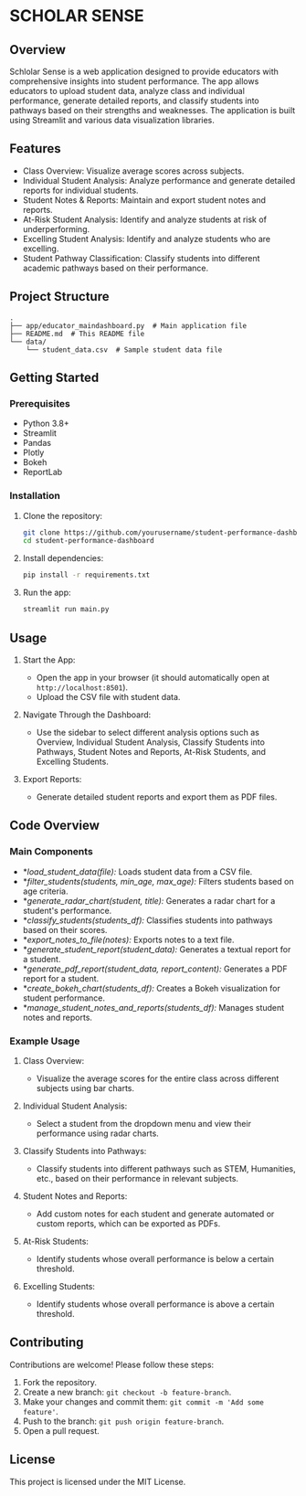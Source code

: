
# SCHOLAR SENSE 

## Overview

Schlolar Sense is a web application designed to provide educators with comprehensive insights into student performance. The app allows educators to upload student data, analyze class and individual performance, generate detailed reports, and classify students into pathways based on their strengths and weaknesses. The application is built using Streamlit and various data visualization libraries.

## Features

- Class Overview: Visualize average scores across subjects.
- Individual Student Analysis: Analyze performance and generate detailed reports for individual students.
- Student Notes & Reports: Maintain and export student notes and reports.
- At-Risk Student Analysis: Identify and analyze students at risk of underperforming.
- Excelling Student Analysis: Identify and analyze students who are excelling.
- Student Pathway Classification: Classify students into different academic pathways based on their performance.

## Project Structure

```
.
├── app/educator_maindashboard.py  # Main application file
├── README.md  # This README file
└── data/
    └── student_data.csv  # Sample student data file
```

## Getting Started

### Prerequisites

- Python 3.8+
- Streamlit
- Pandas
- Plotly
- Bokeh
- ReportLab

### Installation

1. Clone the repository:
    ```bash
    git clone https://github.com/yourusername/student-performance-dashboard.git
    cd student-performance-dashboard
    ```

2. Install dependencies:
    ```bash
    pip install -r requirements.txt
    ```

3. Run the app:
    ```bash
    streamlit run main.py
    ```

## Usage

1. Start the App:
    - Open the app in your browser (it should automatically open at `http://localhost:8501`).
    - Upload the CSV file with student data.
    
2. Navigate Through the Dashboard:
    - Use the sidebar to select different analysis options such as Overview, Individual Student Analysis, Classify Students into Pathways, Student Notes and Reports, At-Risk Students, and Excelling Students.

3. Export Reports:
    - Generate detailed student reports and export them as PDF files.

## Code Overview

### Main Components

- **load_student_data(file):* Loads student data from a CSV file.
- **filter_students(students, min_age, max_age):* Filters students based on age criteria.
- **generate_radar_chart(student, title):* Generates a radar chart for a student's performance.
- **classify_students(students_df):* Classifies students into pathways based on their scores.
- **export_notes_to_file(notes):* Exports notes to a text file.
- **generate_student_report(student_data):* Generates a textual report for a student.
- **generate_pdf_report(student_data, report_content):* Generates a PDF report for a student.
- **create_bokeh_chart(students_df):* Creates a Bokeh visualization for student performance.
- **manage_student_notes_and_reports(students_df):* Manages student notes and reports.

### Example Usage

1. Class Overview:
    - Visualize the average scores for the entire class across different subjects using bar charts.
    
2. Individual Student Analysis:
    - Select a student from the dropdown menu and view their performance using radar charts.

3. Classify Students into Pathways:
    - Classify students into different pathways such as STEM, Humanities, etc., based on their performance in relevant subjects.

4. Student Notes and Reports:
    - Add custom notes for each student and generate automated or custom reports, which can be exported as PDFs.

5. At-Risk Students:
    - Identify students whose overall performance is below a certain threshold.

6. Excelling Students:
    - Identify students whose overall performance is above a certain threshold.

## Contributing

Contributions are welcome! Please follow these steps:

1. Fork the repository.
2. Create a new branch: `git checkout -b feature-branch`.
3. Make your changes and commit them: `git commit -m 'Add some feature'`.
4. Push to the branch: `git push origin feature-branch`.
5. Open a pull request.

## License

This project is licensed under the MIT License.
